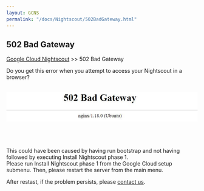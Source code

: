 ```yaml
---
layout: GCNS
permalink: "/docs/Nightscout/502BadGateway.html"
---
```


## 502 Bad Gateway
[Google Cloud Nightscout](./GoogleCloud.md) >> 502 Bad Gateway  
  
Do you get this error when you attempt to access your Nightscout in a browser?  
<br/>  
  
![](./images/502BadGateway.png)  
<br/>  
<br/>  
  
This could have been caused by having run bootstrap and not having followed by executing Install Nightscout phase 1.  
Please run Install Nightscout phase 1 from the Google Cloud setup submenu.  Then, please restart the server from the main menu.  
  
After restast, if the problem persists, please [contact us](./GCNS_Support.md).  
  
  
